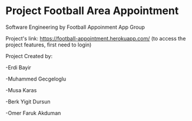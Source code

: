 # Project Football Area Appointment
 Software Engineering
 					by Football Appoinment App Group
      
Project's link: https://football-appointment.herokuapp.com/    (to access the project features, first need to login)

Project Created by:

-Erdi Bayir

-Muhammed Gecgeloglu

-Musa Karas

-Berk Yigit Dursun

-Omer Faruk Akduman
